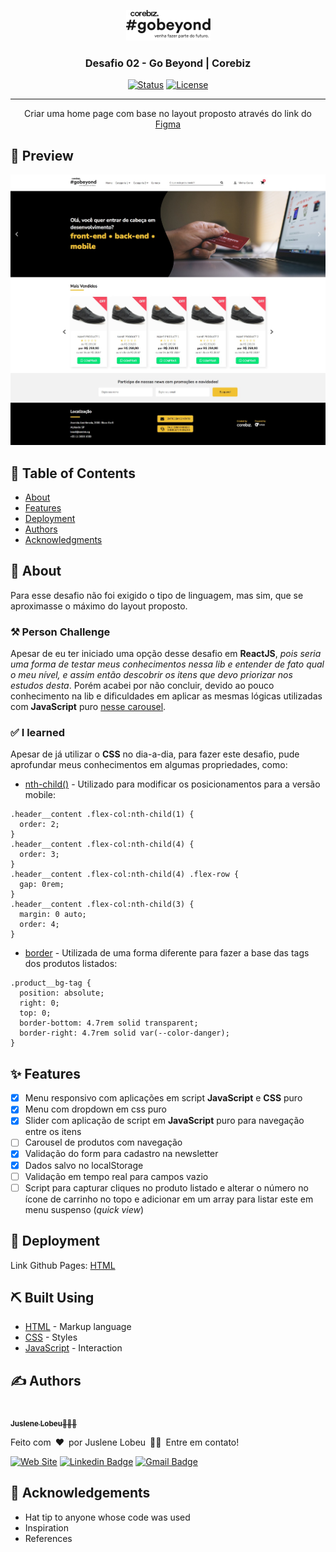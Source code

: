 <p align="center">
  <a href="" rel="noopener">
 <img src="./assets/brands/logo-gobeyond.png" alt="Project logo"></a>
</p>

<h3 align="center">Desafio 02 - Go Beyond | Corebiz</h3>

<div align="center">

[![Status](https://img.shields.io/badge/status-active-success.svg)]() [![License](https://img.shields.io/badge/license-MIT-blue.svg)](/LICENSE)

</div>

---

<p align="center"> Criar uma home page com base no layout proposto através do link do <a href="https://www.figma.com/file/Q6R28bCLDpizGZT6YvJGcm/Corebiz---Go-Beyond-2021?node-id=1%3A2">Figma</a>
    <br> 
</p>

## 👀 Preview
![Screenshot desktop](./assets/images/screenshoot-desktop.jpg)

## 📝 Table of Contents

- [About](#about)
- [Features](#features)
- [Deployment](#deployment)
- [Authors](#authors)
- [Acknowledgments](#acknowledgement)

## 🧐 About <a name = "about"></a>

Para esse desafio não foi exigido o tipo de linguagem, mas sim, que se aproximasse o máximo do layout proposto.

### ⚒️ Person Challenge
Apesar de eu ter iniciado uma opção desse desafio em <strong>ReactJS</strong>, <em>pois seria uma forma de testar meus conhecimentos nessa lib e entender de fato qual o meu nível, e assim então descobrir os itens que devo priorizar nos estudos desta</em>. Porém acabei por não concluir, devido ao pouco conhecimento na lib e dificuldades em aplicar as mesmas lógicas utilizadas com <strong>JavaScript</strong> puro <a href="https://github.com/juslenelobeu/Carousel-JS-Puro">nesse carousel</a>.

### ✅ I learned

Apesar de já utilizar o <strong>CSS</strong> no dia-a-dia, para fazer este desafio, pude aprofundar meus conhecimentos em algumas propriedades, como:
- [nth-child()](https://developer.mozilla.org/pt-BR/docs/Web/CSS/:nth-child) - Utilizado para modificar os posicionamentos para a versão mobile:
```
.header__content .flex-col:nth-child(1) {
  order: 2;
}
.header__content .flex-col:nth-child(4) {
  order: 3;
}
.header__content .flex-col:nth-child(4) .flex-row {
  gap: 0rem;
}
.header__content .flex-col:nth-child(3) {
  margin: 0 auto;
  order: 4;
}
```
- [border](https://developer.mozilla.org/en-US/docs/Web/CSS/border) - Utilizada de uma forma diferente para fazer a base das tags dos produtos listados:
```
.product__bg-tag {
  position: absolute;
  right: 0;
  top: 0;
  border-bottom: 4.7rem solid transparent;
  border-right: 4.7rem solid var(--color-danger);
}
```

## ✨ Features <a name = "features"></a>

- [x] Menu responsivo com aplicações em script **JavaScript** e **CSS** puro 
- [x] Menu com dropdown em css puro 
- [x] Slider com aplicação de script em **JavaScript** puro para navegação entre os itens 
- [ ] Carousel de produtos com navegação 
- [x] Validação do form para cadastro na newsletter 
- [x] Dados salvo no localStorage
- [ ] Validação em tempo real para campos vazio
- [ ] Script para capturar cliques no produto listado e alterar o número no ícone de carrinho no topo e adicionar em um array para listar este em menu suspenso (*quick view*)

## 🚀 Deployment <a name = "deployment"></a>

Link Github Pages: [HTML](https://www.mongodb.com/)

## ⛏️ Built Using <a name = "built_using"></a>

- [HTML](https://developer.mozilla.org/pt-BR/docs/Web/HTML) - Markup language
- [CSS](https://developer.mozilla.org/pt-BR/docs/Web/CSS) - Styles
- [JavaScript](https://developer.mozilla.org/pt-BR/docs/Web/JavaScript) - Interaction

## ✍️ Authors <a name = "authors"></a>
<a href="https://juslenelobeudesigner.com.br/">
  <img style="border-radius: 50%;" src="https://avatars.githubusercontent.com/u/28795411?v=4" width="100px" alt=""/>
  <br />
  <sub><b>Juslene Lobeu</b>👩🏻‍💻</sub>
</a>

Feito com&ensp;❤️&ensp;por Juslene Lobeu&ensp;👋🏽&ensp;Entre em contato!

[![Web Site](https://img.shields.io/badge/-Juslene%20Lobeu-purple?style=flat-square&logo=Web&logoColor=white&link=https://juslenelobeudesigner.com.br/)](https://juslenelobeudesigner.com.br/) 
[![Linkedin Badge](https://img.shields.io/badge/-Juslene%20Lobeu-blue?style=flat-square&logo=Linkedin&logoColor=white&link=https://www.linkedin.com/in/juslenelobeu/)](https://www.linkedin.com/in/kjuslenelobeu/) 
[![Gmail Badge](https://img.shields.io/badge/-juslenelobeu@gmail.com-c14438?style=flat-square&logo=Gmail&logoColor=white&link=mailto:juslenelobeu@gmail.com)](mailto:juslenelobeu@gmail.com)

## 🎉 Acknowledgements <a name = "acknowledgement"></a>

- Hat tip to anyone whose code was used
- Inspiration
- References
